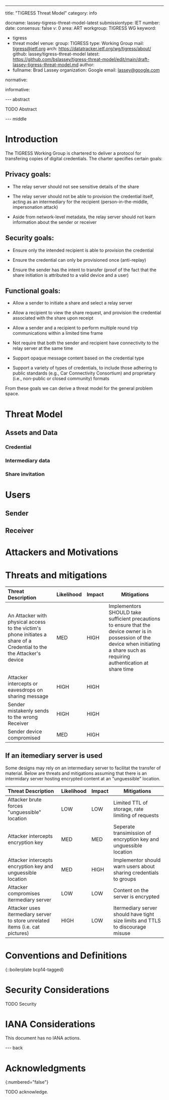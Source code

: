 ---

title: "TIGRESS Threat Model"
category: info

docname: lassey-tigress-threat-model-latest
submissiontype: IET
number:
date:
consensus: false
v: 0
area: ART
workgroup: TIGRESS WG
keyword:
 - tigress
 - threat model
venue:
  group: TIGRESS
  type: Working Group
  mail: tigress@ietf.org
  arch: https://datatracker.ietf.org/wg/tigress/about/
  github: lassey/tigress-threat-model
  latest: https://github.com/bslassey/tigress-threat-model/edit/main/draft-lassey-tigress-threat-model.md
author:
 -
    fullname: Brad Lassey
    organization: Google
    email: lassey@google.com

normative:

informative:


--- abstract

TODO Abstract


--- middle

# Introduction
The TIGRESS Working Group is chartered to deliver a protocol for transfering copies of digital credentials. The charter specifies certain goals:

## Privacy goals:

* The relay server should not see sensitive details of the share

* The relay server should not be able to provision the credential itself,
acting as an intermediary for the recipient (person-in-the-middle,
impersonation attack)

* Aside from network-level metadata, the relay server should not learn
information about the sender or receiver

## Security goals:

* Ensure only the intended recipient is able to provision the credential

* Ensure the credential can only be provisioned once (anti-replay)

* Ensure the sender has the intent to transfer (proof of the fact that the
share initiation is attributed to a valid device and a user)

## Functional goals:
* Allow a sender to initiate a share and select a relay server

* Allow a recipient to view the share request, and provision the credential
associated with the share upon receipt

* Allow a sender and a recipient to perform multiple round trip communications
within a limited time frame

* Not require that both the sender and recipient have connectivity to the relay
server at the same time

* Support opaque message content based on the credential type

* Support a variety of types of credentials, to include those adhering to
public standards (e.g., Car Connectivity Consortium) and proprietary (i.e.,
non-public or closed community) formats

From these goals we can derive a threat model for the general problem space. 

# Threat Model
## Assets and Data
### Credential
### Intermediary data
### Share invitation
# Users
## Sender
## Receiver
# Attackers and Motivations
# Threats and mitigations

|Threat Description|Likelihood|Impact|Mitigations|
|:-----------------|----------|------|-----------|
|An Attacker with physical access to the victim's phone initiates a share of a Credential to the the Attacker's device|MED|HIGH|Implementors SHOULD take sufficient precautions to ensure that the device owner is in possession of the device when initiating a share such as requiring authentication at share time|
|Attacker intercepts or eavesdrops on sharing message|HIGH|HIGH||
|Sender mistakenly sends to the wrong Receiver|HIGH|HIGH||
|Sender device compromised|MED|HIGH||


## If an itemediary server is used
Some designs may rely on an intermediary server to facilitat the transfer of material. Below are threats and mitigations assuming that there is an intermidary server hosting encrypted content at an "unguessible" location.

|Threat Description|Likelihood|Impact|Mitigations|
|:-----------------|----------|------|-----------|
|Attacker brute forces "unguessible" location|LOW|LOW|Limited TTL of storage, rate limiting of requests|
|Attacker intercepts encryption key|MED|MED|Seperate transimission of encryption key and unguessible location|
|Attacker intercepts encryption key and unguessible location|MED|HIGH|Implementor should warn users about sharing credentials to groups|
|Attacker compromises itermediary server|LOW|LOW|Content on the server is encrypted|
|Attacker uses itermediary server to store unrelated items (i.e. cat pictures)|HIGH|LOW|Itermediary server should have tight size limits and TTLS to discourage misuse|



# Conventions and Definitions

{::boilerplate bcp14-tagged}


# Security Considerations

TODO Security


# IANA Considerations

This document has no IANA actions.


--- back

# Acknowledgments
{:numbered="false"}

TODO acknowledge.
